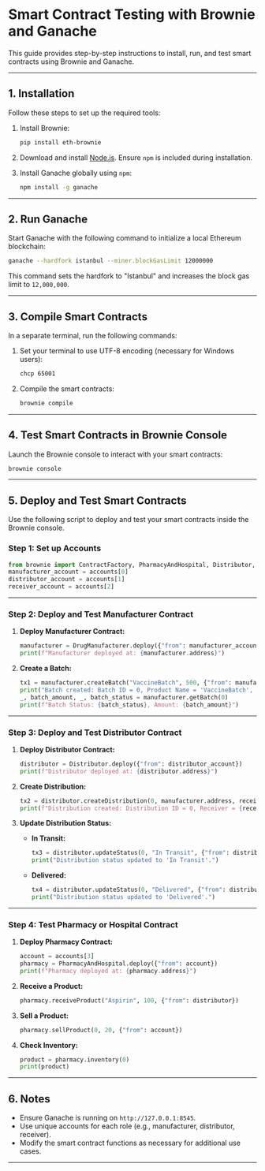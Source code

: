 
# **Smart Contract Testing with Brownie and Ganache**

This guide provides step-by-step instructions to install, run, and test smart contracts using Brownie and Ganache.

---

## **1. Installation**

Follow these steps to set up the required tools:

1. Install Brownie:
   ```bash
   pip install eth-brownie
   ```

2. Download and install [Node.js](https://nodejs.org/). Ensure `npm` is included during installation.

3. Install Ganache globally using `npm`:
   ```bash
   npm install -g ganache
   ```

---

## **2. Run Ganache**

Start Ganache with the following command to initialize a local Ethereum blockchain:
```bash
ganache --hardfork istanbul --miner.blockGasLimit 12000000
```

This command sets the hardfork to "Istanbul" and increases the block gas limit to `12,000,000`.

---

## **3. Compile Smart Contracts**

In a separate terminal, run the following commands:

1. Set your terminal to use UTF-8 encoding (necessary for Windows users):
   ```bash
   chcp 65001
   ```

2. Compile the smart contracts:
   ```bash
   brownie compile
   ```

---

## **4. Test Smart Contracts in Brownie Console**

Launch the Brownie console to interact with your smart contracts:
```bash
brownie console
```

---

## **5. Deploy and Test Smart Contracts**

Use the following script to deploy and test your smart contracts inside the Brownie console.

### **Step 1: Set up Accounts**
```python
from brownie import ContractFactory, PharmacyAndHospital, Distributor, accounts, DrugManufacturer
manufacturer_account = accounts[0]
distributor_account = accounts[1]
receiver_account = accounts[2]
```

---

### **Step 2: Deploy and Test Manufacturer Contract**
1. **Deploy Manufacturer Contract:**
   ```python
   manufacturer = DrugManufacturer.deploy({"from": manufacturer_account})
   print(f"Manufacturer deployed at: {manufacturer.address}")
   ```

2. **Create a Batch:**
   ```python
   tx1 = manufacturer.createBatch("VaccineBatch", 500, {"from": manufacturer_account})
   print("Batch created: Batch ID = 0, Product Name = 'VaccineBatch', Amount = 500")
   _, batch_amount, _, batch_status = manufacturer.getBatch(0)
   print(f"Batch Status: {batch_status}, Amount: {batch_amount}")
   ```

---

### **Step 3: Deploy and Test Distributor Contract**
1. **Deploy Distributor Contract:**
   ```python
   distributor = Distributor.deploy({"from": distributor_account})
   print(f"Distributor deployed at: {distributor.address}")
   ```

2. **Create Distribution:**
   ```python
   tx2 = distributor.createDistribution(0, manufacturer.address, receiver_account, {"from": distributor_account})
   print(f"Distribution created: Distribution ID = 0, Receiver = {receiver_account}")
   ```

3. **Update Distribution Status:**
   - **In Transit:**
     ```python
     tx3 = distributor.updateStatus(0, "In Transit", {"from": distributor_account})
     print("Distribution status updated to 'In Transit'.")
     ```
   - **Delivered:**
     ```python
     tx4 = distributor.updateStatus(0, "Delivered", {"from": distributor_account})
     print("Distribution status updated to 'Delivered'.")
     ```

---

### **Step 4: Test Pharmacy or Hospital Contract**
1. **Deploy Pharmacy Contract:**
   ```python
   account = accounts[3]
   pharmacy = PharmacyAndHospital.deploy({"from": account})
   print(f"Pharmacy deployed at: {pharmacy.address}")
   ```

2. **Receive a Product:**
   ```python
   pharmacy.receiveProduct("Aspirin", 100, {"from": distributor})
   ```

3. **Sell a Product:**
   ```python
   pharmacy.sellProduct(0, 20, {"from": account})
   ```

4. **Check Inventory:**
   ```python
   product = pharmacy.inventory(0)
   print(product)
   ```

---

## **6. Notes**
- Ensure Ganache is running on `http://127.0.0.1:8545`.
- Use unique accounts for each role (e.g., manufacturer, distributor, receiver).
- Modify the smart contract functions as necessary for additional use cases.

---

